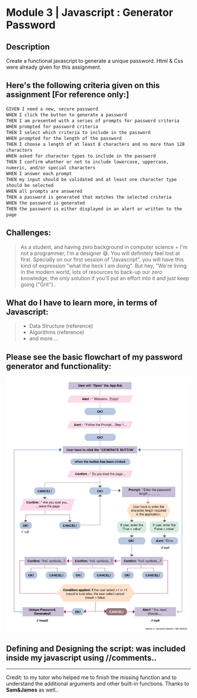 # Module 3 | Javascript : Generator Password

## Description

Create a functional javascript to generate a unique password. Html & Css were already given for this assignment. 

## Here's the following criteria given on this assignment [For reference only:]

```
GIVEN I need a new, secure password
WHEN I click the button to generate a password
THEN I am presented with a series of prompts for password criteria
WHEN prompted for password criteria
THEN I select which criteria to include in the password
WHEN prompted for the length of the password
THEN I choose a length of at least 8 characters and no more than 128 characters
WHEN asked for character types to include in the password
THEN I confirm whether or not to include lowercase, uppercase, numeric, and/or special characters
WHEN I answer each prompt
THEN my input should be validated and at least one character type should be selected
WHEN all prompts are answered
THEN a password is generated that matches the selected criteria
WHEN the password is generated
THEN the password is either displayed in an alert or written to the page
```

## Challenges:

> As a student, and having zero background in computer science + I'm not a programmer, I'm a designer 😅. You will definitely feel lost at first. Specially on our first session of "Javascript", you will have this kind of expression "what the heck I am doing". But hey, "We're living in the modern world, lots of resources to back-up our zero knowledge, the only solution if you'll put an effort into it and just keep going ("Grit")..

## What do I have to learn more, in terms of Javascript:
>
> * Data Structure (reference)
> * Algorithms (reference)
> * and more.... 
>

## Please see the basic flowchart of my password generator and functionality:

![Flowchart of my password generator](./Assets/Module-3-Generate-password-flowchart-01.jpg)



## Defining and Designing the script: was included inside my javascript using //comments..

- - -
Credit: to my tutor who helped me to finish the missing function and to understand the additional arguments and other built-in functions. Thanks to **Sam&James** as well..
